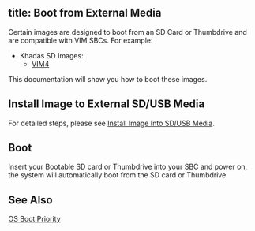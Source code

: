 title: Boot from External Media
---

Certain images are designed to boot from an SD Card or Thumbdrive and are compatible with VIM SBCs. For example:

* Khadas SD Images:
  * [VIM4](https://dl.khadas.com/Firmware/VIM4/Ubuntu/SD_USB/)

This documentation will show you how to boot these images.

## Install Image to External SD/USB Media

For detailed steps, please see [Install Image Into SD/USB Media](install_os_into_sdusb.html).

## Boot

Insert your Bootable SD card or Thumbdrive into your SBC and power on, the system will automatically boot from the SD card or Thumbdrive.

## See Also

[OS Boot Priority](boot_sequeue.html)
